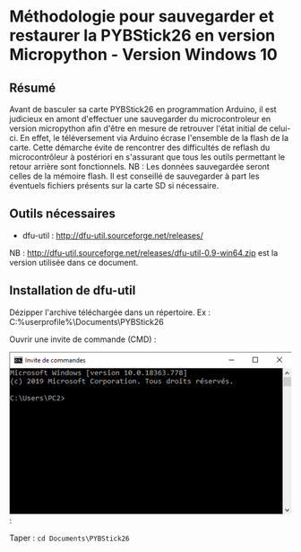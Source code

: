 # Méthodologie pour sauvegarder et restaurer la PYBStick26 en version Micropython - Version Windows 10

## Résumé
Avant de basculer sa carte PYBStick26 en programmation Arduino, il est judicieux en amont d'effectuer une sauvegarder du microcontroleur en version micropython afin d'être en mesure de retrouver l'état initial de celui-ci. En effet, le téléversement via Arduino écrase l'ensemble de la flash de la carte.
Cette démarche évite de rencontrer des difficultés de reflash du microcontrôleur à postériori en s'assurant que tous les outils permettant le retour arrière sont fonctionnels.
NB : Les données sauvegardée seront celles de la mémoire flash. Il est conseillé de sauvegarder à part les éventuels fichiers présents sur la carte SD si nécessaire.

## Outils nécessaires
* dfu-util : http://dfu-util.sourceforge.net/releases/

NB : http://dfu-util.sourceforge.net/releases/dfu-util-0.9-win64.zip est la version utilisée dans ce document.

## Installation de dfu-util

Dézipper l'archive téléchargée dans un répertoire. Ex : C:\%userprofile%\Documents\PYBStick26

Ouvrir une invite de commande (CMD) :

![Ouvrir une invite de commande (CMD)](docs/_static/invit.png):

Taper :
`cd Documents\PYBStick26`


